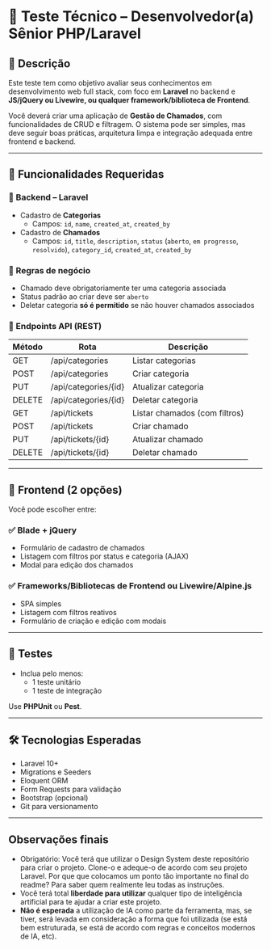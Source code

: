 # 🧪 Teste Técnico – Desenvolvedor(a) Sênior PHP/Laravel

## 📝 Descrição

Este teste tem como objetivo avaliar seus conhecimentos em desenvolvimento web full stack, com foco em **Laravel** no backend e **JS/jQuery ou Livewire, ou qualquer framework/biblioteca de Frontend**.

Você deverá criar uma aplicação de **Gestão de Chamados**, com funcionalidades de CRUD e filtragem. O sistema pode ser simples, mas deve seguir boas práticas, arquitetura limpa e integração adequada entre frontend e backend.

---

## 🔧 Funcionalidades Requeridas

### 🎯 Backend – Laravel
- Cadastro de **Categorias**
  - Campos: `id`, `name`, `created_at`, `created_by`
- Cadastro de **Chamados**
  - Campos: `id`, `title`, `description`, `status` (`aberto`, `em progresso`, `resolvido`), `category_id`, `created_at`, `created_by`

### 📌 Regras de negócio
- Chamado deve obrigatoriamente ter uma categoria associada
- Status padrão ao criar deve ser `aberto`
- Deletar categoria **só é permitido** se não houver chamados associados

### 🧩 Endpoints API (REST)
| Método | Rota                       | Descrição                        |
|--------|----------------------------|----------------------------------|
| GET    | /api/categories            | Listar categorias                |
| POST   | /api/categories            | Criar categoria                  |
| PUT    | /api/categories/{id}       | Atualizar categoria              |
| DELETE | /api/categories/{id}       | Deletar categoria                |
| GET    | /api/tickets               | Listar chamados (com filtros)    |
| POST   | /api/tickets               | Criar chamado                    |
| PUT    | /api/tickets/{id}          | Atualizar chamado                |
| DELETE | /api/tickets/{id}          | Deletar chamado                  |

---

## 🎨 Frontend (2 opções)

Você pode escolher entre:

### ✅ Blade + jQuery
- Formulário de cadastro de chamados
- Listagem com filtros por status e categoria (AJAX)
- Modal para edição dos chamados

### ✅ Frameworks/Bibliotecas de Frontend ou Livewire/Alpine.js
- SPA simples
- Listagem com filtros reativos
- Formulário de criação e edição com modais

---

## 🧪 Testes

- Inclua pelo menos:
  - 1 teste unitário
  - 1 teste de integração

Use **PHPUnit** ou **Pest**.

---

## 🛠️ Tecnologias Esperadas

- Laravel 10+
- Migrations e Seeders
- Eloquent ORM
- Form Requests para validação
- Bootstrap (opcional)
- Git para versionamento

---

## Observações finais

- Obrigatório: Você terá que utilizar o Design System deste repositório para criar o projeto. Clone-o e adeque-o de acordo com seu projeto Laravel. Por que que colocamos um ponto tão importante no final do readme? Para saber quem realmente leu todas as instruções.
- Você terá total **liberdade para utilizar** qualquer tipo de inteligência artificial para te ajudar a criar este projeto. 
- **Não é esperada** a utilização de IA como parte da ferramenta, mas, se tiver, será levada em consideração a forma que foi utilizada (se está bem estruturada, se está de acordo com regras e conceitos modernos de IA, etc).

